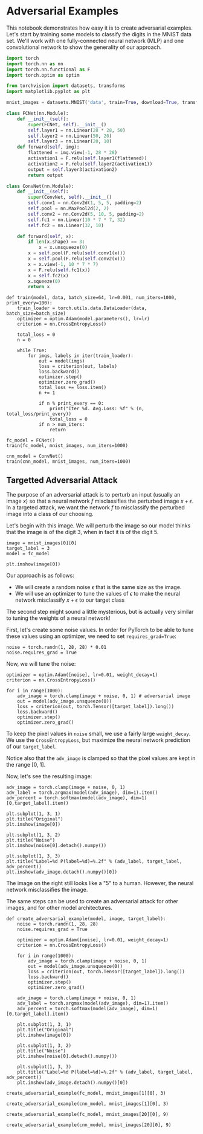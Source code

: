 # Adversarial Examples

This notebook demonstrates how easy it is to create adversarial examples.
Let's start by training some models to classify the digits in the
MNIST data set. We'll work with one fully-connected neural network (MLP)
and one convolutional network to show the generality of our approach.

```python
import torch
import torch.nn as nn
import torch.nn.functional as F
import torch.optim as optim

from torchvision import datasets, transforms
import matplotlib.pyplot as plt

mnist_images = datasets.MNIST('data', train=True, download=True, transform=transforms.ToTensor())

class FCNet(nn.Module):
    def __init__(self):
        super(FCNet, self).__init__()
        self.layer1 = nn.Linear(28 * 28, 50)
        self.layer2 = nn.Linear(50, 20)
        self.layer3 = nn.Linear(20, 10)
    def forward(self, img):
        flattened = img.view(-1, 28 * 28)
        activation1 = F.relu(self.layer1(flattened))
        activation2 = F.relu(self.layer2(activation1))
        output = self.layer3(activation2)
        return output

class ConvNet(nn.Module):
    def __init__(self):
        super(ConvNet, self).__init__()
        self.conv1 = nn.Conv2d(1, 5, 5, padding=2)
        self.pool = nn.MaxPool2d(2, 2)
        self.conv2 = nn.Conv2d(5, 10, 5, padding=2)
        self.fc1 = nn.Linear(10 * 7 * 7, 32)
        self.fc2 = nn.Linear(32, 10)

    def forward(self, x):
        if len(x.shape) == 3:
            x = x.unsqueeze(0)
        x = self.pool(F.relu(self.conv1(x)))
        x = self.pool(F.relu(self.conv2(x)))
        x = x.view(-1, 10 * 7 * 7)
        x = F.relu(self.fc1(x))
        x = self.fc2(x)
        x.squeeze(0)
        return x
```


```
def train(model, data, batch_size=64, lr=0.001, num_iters=1000, print_every=100): 
    train_loader = torch.utils.data.DataLoader(data, batch_size=batch_size)
    optimizer = optim.Adam(model.parameters(), lr=lr)
    criterion = nn.CrossEntropyLoss()

    total_loss = 0
    n = 0

    while True:
        for imgs, labels in iter(train_loader):
            out = model(imgs)
            loss = criterion(out, labels)
            loss.backward()
            optimizer.step()
            optimizer.zero_grad()
            total_loss += loss.item()
            n += 1
        
            if n % print_every == 0:
                print("Iter %d. Avg.Loss: %f" % (n, total_loss/print_every))
                total_loss = 0
            if n > num_iters:
                return
```

```
fc_model = FCNet()
train(fc_model, mnist_images, num_iters=1000)
```

```
cnn_model = ConvNet()
train(cnn_model, mnist_images, num_iters=1000)
```

## Targetted Adversarial Attack

The purpose of an adversarial attack is to perturb an input 
(usually an image $x$) so that a neural network $f$ misclassifies
the perturbed image $x + \epsilon$. In a targeted attack, we
want the network $f$ to misclassify the perturbed image into
a class of our choosing.

Let's begin with this image. We will perturb the image so our model
thinks that the image is of the digit 3, when in fact it is of the
digit 5.

```
image = mnist_images[0][0]
target_label = 3
model = fc_model

plt.imshow(image[0])
```

Our approach is as follows:

- We will create a random noise $\epsilon$ that is the same size 
  as the image.
- We will use an optimizer to tune the values of $\epsilon$ to
  make the neural network misclassify $x + \epsilon$ to our target class

The second step might sound a little mysterious, but is actually
very similar to tuning the weights of a neural network!

First, let's create some noise values. In order for PyTorch to be
able to tune these values using an optimizer, we need to
set `requires_grad=True`:

```
noise = torch.randn(1, 28, 28) * 0.01
noise.requires_grad = True 
```

Now, we will tune the noise:

```
optimizer = optim.Adam([noise], lr=0.01, weight_decay=1)
criterion = nn.CrossEntropyLoss()

for i in range(1000):
    adv_image = torch.clamp(image + noise, 0, 1) # adversarial image
    out = model(adv_image.unsqueeze(0))
    loss = criterion(out, torch.Tensor([target_label]).long())
    loss.backward()
    optimizer.step()
    optimizer.zero_grad()
```

To keep the pixel values in `noise` small,
we use a fairly large `weight_decay`. We use the `CrossEntropyLoss`,
but maximize the neural network prediction of our `target_label`.

Notice also that the `adv_image` is clamped so that the pixel values
are kept in the range [0, 1].

Now, let's see the resulting image:

```
adv_image = torch.clamp(image + noise, 0, 1)
adv_label = torch.argmax(model(adv_image), dim=1).item()
adv_percent = torch.softmax(model(adv_image), dim=1)[0,target_label].item()

plt.subplot(1, 3, 1)
plt.title("Original")
plt.imshow(image[0])

plt.subplot(1, 3, 2)
plt.title("Noise")
plt.imshow(noise[0].detach().numpy())

plt.subplot(1, 3, 3)
plt.title("Label=%d P(label=%d)=%.2f" % (adv_label, target_label, adv_percent))
plt.imshow(adv_image.detach().numpy()[0])
```

The image on the right still looks like a "5" to a human.
However, the neural network misclassifies the image.

The same steps can be used to create an adversarial attack
for other images, and for other model architectures.


```
def create_adversarial_example(model, image, target_label):
    noise = torch.randn(1, 28, 28)
    noise.requires_grad = True
    
    optimizer = optim.Adam([noise], lr=0.01, weight_decay=1)
    criterion = nn.CrossEntropyLoss()

    for i in range(1000):
        adv_image = torch.clamp(image + noise, 0, 1)
        out = model(adv_image.unsqueeze(0))
        loss = criterion(out, torch.Tensor([target_label]).long())
        loss.backward()
        optimizer.step()
        optimizer.zero_grad()
        
    adv_image = torch.clamp(image + noise, 0, 1)
    adv_label = torch.argmax(model(adv_image), dim=1).item()
    adv_percent = torch.softmax(model(adv_image), dim=1)[0,target_label].item()

    plt.subplot(1, 3, 1)
    plt.title("Original")
    plt.imshow(image[0])
    
    plt.subplot(1, 3, 2)
    plt.title("Noise")
    plt.imshow(noise[0].detach().numpy())
    
    plt.subplot(1, 3, 3)
    plt.title("Label=%d P(label=%d)=%.2f" % (adv_label, target_label, adv_percent))
    plt.imshow(adv_image.detach().numpy()[0])
```


```
create_adversarial_example(fc_model, mnist_images[1][0], 3)
```

```
create_adversarial_example(cnn_model, mnist_images[1][0], 3)
```


```
create_adversarial_example(fc_model, mnist_images[20][0], 9)
```


```
create_adversarial_example(cnn_model, mnist_images[20][0], 9)
```

